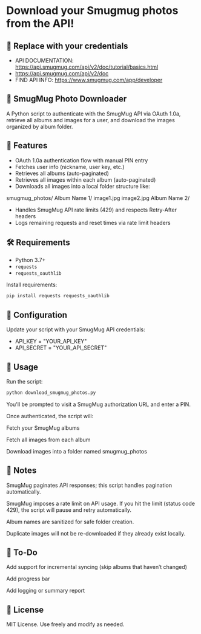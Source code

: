 # Download your Smugmug photos from the API!

## 🔐 Replace with your credentials

- API DOCUMENTATION: https://api.smugmug.com/api/v2/doc/tutorial/basics.html
- https://api.smugmug.com/api/v2/doc
- FIND API INFO: https://www.smugmug.com/app/developer

## 📸 SmugMug Photo Downloader

A Python script to authenticate with the SmugMug API via OAuth 1.0a, retrieve all albums and images for a user, and download the images organized by album folder.

## 🚀 Features

- OAuth 1.0a authentication flow with manual PIN entry
- Fetches user info (nickname, user key, etc.)
- Retrieves all albums (auto-paginated)
- Retrieves all images within each album (auto-paginated)
- Downloads all images into a local folder structure like:

smugmug_photos/
Album Name 1/
image1.jpg
image2.jpg
Album Name 2/

- Handles SmugMug API rate limits (429) and respects Retry-After headers
- Logs remaining requests and reset times via rate limit headers

## 🛠️ Requirements

- Python 3.7+
- `requests`
- `requests_oauthlib`

Install requirements:

```bash
pip install requests requests_oauthlib
```

## 🔐 Configuration

Update your script with your SmugMug API credentials:

- API_KEY = "YOUR_API_KEY"
- API_SECRET = "YOUR_API_SECRET"

## 🧪 Usage

Run the script:

```python
python download_smugmug_photos.py
```

You'll be prompted to visit a SmugMug authorization URL and enter a PIN.

Once authenticated, the script will:

Fetch your SmugMug albums

Fetch all images from each album

Download images into a folder named smugmug_photos

## 🧠 Notes

SmugMug paginates API responses; this script handles pagination automatically.

SmugMug imposes a rate limit on API usage. If you hit the limit (status code 429), the script will pause and retry automatically.

Album names are sanitized for safe folder creation.

Duplicate images will not be re-downloaded if they already exist locally.

## 📝 To-Do

Add support for incremental syncing (skip albums that haven’t changed)

Add progress bar

Add logging or summary report

## 📄 License

MIT License. Use freely and modify as needed.
